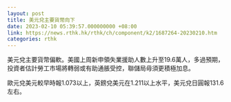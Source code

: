 ```yaml
---
layout: post
title: 美元兌主要貨幣向下
date: 2023-02-10 05:39:57.000000000 +08:00
link: https://news.rthk.hk/rthk/ch/component/k2/1687264-20230210.htm
categories: rthk
---
```


美元兌主要貨幣偏軟。美國上周新申領失業援助人數上升至19.6萬人，多過預期，投資者估計勞工市場將轉弱或有助通脹受控，聯儲局毋須更積極加息。

歐元兌美元較早時報1.073以上，英鎊兌美元在1.211以上水平，美元兌日圓報131.6左右。
